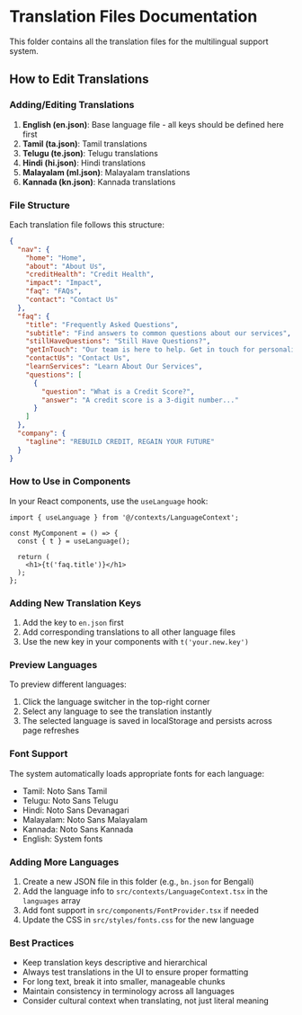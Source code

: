 
# Translation Files Documentation

This folder contains all the translation files for the multilingual support system.

## How to Edit Translations

### Adding/Editing Translations

1. **English (en.json)**: Base language file - all keys should be defined here first
2. **Tamil (ta.json)**: Tamil translations
3. **Telugu (te.json)**: Telugu translations  
4. **Hindi (hi.json)**: Hindi translations
5. **Malayalam (ml.json)**: Malayalam translations
6. **Kannada (kn.json)**: Kannada translations

### File Structure

Each translation file follows this structure:

```json
{
  "nav": {
    "home": "Home",
    "about": "About Us",
    "creditHealth": "Credit Health",
    "impact": "Impact", 
    "faq": "FAQs",
    "contact": "Contact Us"
  },
  "faq": {
    "title": "Frequently Asked Questions",
    "subtitle": "Find answers to common questions about our services",
    "stillHaveQuestions": "Still Have Questions?",
    "getInTouch": "Our team is here to help. Get in touch for personalized assistance.",
    "contactUs": "Contact Us",
    "learnServices": "Learn About Our Services",
    "questions": [
      {
        "question": "What is a Credit Score?",
        "answer": "A credit score is a 3-digit number..."
      }
    ]
  },
  "company": {
    "tagline": "REBUILD CREDIT, REGAIN YOUR FUTURE"
  }
}
```

### How to Use in Components

In your React components, use the `useLanguage` hook:

```tsx
import { useLanguage } from '@/contexts/LanguageContext';

const MyComponent = () => {
  const { t } = useLanguage();
  
  return (
    <h1>{t('faq.title')}</h1>
  );
};
```

### Adding New Translation Keys

1. Add the key to `en.json` first
2. Add corresponding translations to all other language files
3. Use the new key in your components with `t('your.new.key')`

### Preview Languages

To preview different languages:
1. Click the language switcher in the top-right corner
2. Select any language to see the translation instantly
3. The selected language is saved in localStorage and persists across page refreshes

### Font Support

The system automatically loads appropriate fonts for each language:
- Tamil: Noto Sans Tamil
- Telugu: Noto Sans Telugu  
- Hindi: Noto Sans Devanagari
- Malayalam: Noto Sans Malayalam
- Kannada: Noto Sans Kannada
- English: System fonts

### Adding More Languages

1. Create a new JSON file in this folder (e.g., `bn.json` for Bengali)
2. Add the language info to `src/contexts/LanguageContext.tsx` in the `languages` array
3. Add font support in `src/components/FontProvider.tsx` if needed
4. Update the CSS in `src/styles/fonts.css` for the new language

### Best Practices

- Keep translation keys descriptive and hierarchical
- Always test translations in the UI to ensure proper formatting
- For long text, break it into smaller, manageable chunks
- Maintain consistency in terminology across all languages
- Consider cultural context when translating, not just literal meaning
